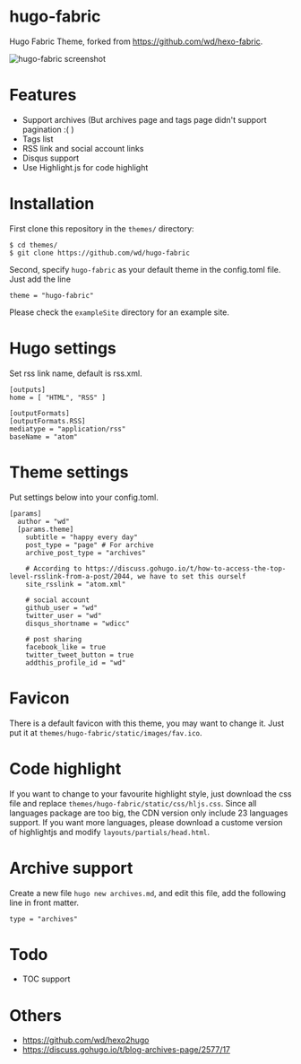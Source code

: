 # hugo-fabric
Hugo Fabric Theme, forked from https://github.com/wd/hexo-fabric.

![hugo-fabric screenshot](https://raw.githubusercontent.com/wd/hugo-fabric/master/images/tn.png)

# Features

* Support archives (But archives page and tags page didn't support pagination :( )
* Tags list
* RSS link and social account links
* Disqus support
* Use Highlight.js for code highlight

# Installation

First clone this repository in the `themes/` directory:

```
$ cd themes/
$ git clone https://github.com/wd/hugo-fabric
```

Second, specify `hugo-fabric` as your default theme in the config.toml file. Just add the line

```
theme = "hugo-fabric"
```

Please check the `exampleSite` directory for an example site.

# Hugo settings

Set rss link name, default is rss.xml.

```
[outputs]
home = [ "HTML", "RSS" ]

[outputFormats]
[outputFormats.RSS]
mediatype = "application/rss"
baseName = "atom"
```

# Theme settings

Put settings below into your config.toml.

```
[params]
  author = "wd"
  [params.theme]
    subtitle = "happy every day"
    post_type = "page" # For archive
    archive_post_type = "archives"

    # According to https://discuss.gohugo.io/t/how-to-access-the-top-level-rsslink-from-a-post/2044, we have to set this ourself
    site_rsslink = "atom.xml"

    # social account
    github_user = "wd"
    twitter_user = "wd"
    disqus_shortname = "wdicc"

    # post sharing
    facebook_like = true
    twitter_tweet_button = true
    addthis_profile_id = "wd"
```

# Favicon

There is a default favicon with this theme, you may want to change it. Just put it at `themes/hugo-fabric/static/images/fav.ico`.

# Code highlight

If you want to change to your favourite highlight style, just download the css file and replace `themes/hugo-fabric/static/css/hljs.css`. Since all languages package are too big, the CDN version only include 23 languages support. If you want more languages, please download a custome version of highlightjs and modify `layouts/partials/head.html`.

# Archive support

Create a new file `hugo new archives.md`, and edit this file, add the following line in front matter.

```
type = "archives"
```

# Todo

* TOC support

# Others

* https://github.com/wd/hexo2hugo
* https://discuss.gohugo.io/t/blog-archives-page/2577/17
